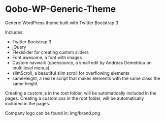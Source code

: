 Qobo-WP-Generic-Theme
=====================

Generic WordPress theme built with Twitter Bootstrap 3

Includes:

* Twitter Bootstrap 3
* jQuery
* Flexislider for creating custom sliders 
* Font awesome, a font with images
* Custom navwalk (opensource, a small edit by Andreas Demetriou on multi level menus)
* slimScroll, a beautiful slim scroll for overflowing elements
* sameHeight, a resize script that makes elements with the same class the same height

Creating a custom.js in the root folder, will be automatically included in the pages.
Creating a custom.css in the root folder, will be automatically included in the pages.
	
Company logo can be found in: img/brand.png
